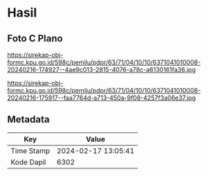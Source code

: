 # Hasil

## Foto C Plano

https://sirekap-obj-formc.kpu.go.id/598c/pemilu/pdpr/63/71/04/10/10/6371041010008-20240216-174927--4ae9c013-2815-4076-a78c-a6130161fa36.jpg

https://sirekap-obj-formc.kpu.go.id/598c/pemilu/pdpr/63/71/04/10/10/6371041010008-20240216-175917--faa7764d-a713-450a-9f08-4257f3a06e37.jpg


## Metadata

| Key        | Value               |
| ---------- | ------------------- |
| Time Stamp | 2024-02-17 13:05:41 |
| Kode Dapil | 6302                |



